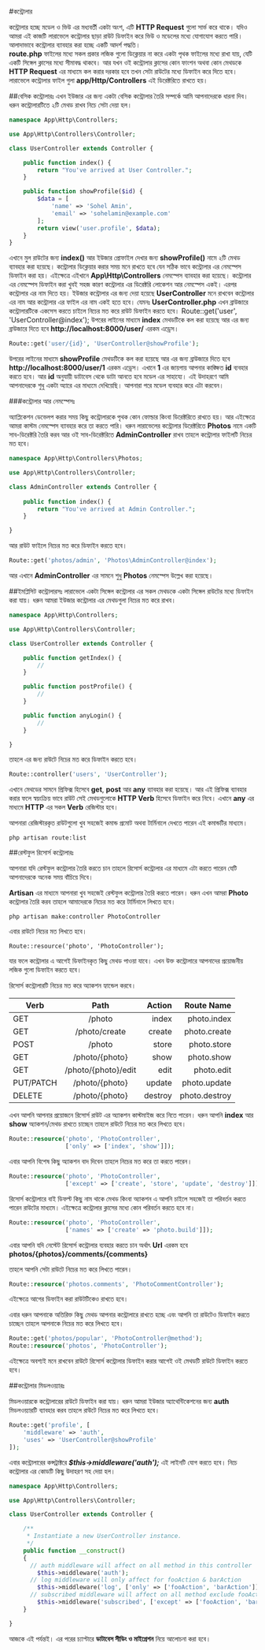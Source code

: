#কন্ট্রোলার

কন্ট্রোলার হচ্ছে মডেল ও ভিউ এর মধ্যবর্তী একটা অংশ, এটি **HTTP Request** গুলো সার্ভ করে থাকে। যদিও আমরা এই কাজটি লারাভেলে কন্ট্রোলার ছাড়া রাউট ডিফাইন করে ভিউ ও মডেলের মধ্যে যোগাযোগ করতে পারি। আলাদাভাবে কন্ট্রোলার ব্যাবহার করা হচ্ছে একটি আদর্শ পদ্ধতি।  
 **route.php**  ফাইলের মধ্যে সকল প্রকার লজিক গুলো ডিক্লেয়ার না করে একটা পৃথক ফাইলের মধ্যে রাখা যায়, যেটি একটি সিঙ্গেল ক্লাসের মধ্যে সীমাবদ্ধ থাকবে। আর যখন ওই কন্ট্রোলার ক্লাসের কোন ফাংশন অথবা কোন মেথডকে **HTTP Request**  এর মাধ্যমে কল করার দরকার হবে তখন সেটা রাউটের মধ্যে ডিফাইন করে দিতে হবে।
লারাভেলে কন্ট্রোলার ফাইল গুলা **app/Http/Controllers** এই ডিরেক্টরিতে রাখতে হয়।

##বেসিক কন্ট্রোলারঃ 
এখন ইউজার এর জন্য একটা বেসিক কন্ট্রোলার তৈরি সম্পর্কে আমি আপনাদেরকে ধারনা দিব।
ধরুন কন্ট্রোলারটিতে ২টি মেথড রাখব নিচে সেটা দেয়া হল।
 
```php
namespace App\Http\Controllers; 

use App\Http\Controllers\Controller;

class UserController extends Controller { 

	public function index() { 
		return "You've arrived at User Controller."; 
	} 

	public function showProfile($id) { 
		$data = [ 
			'name' => 'Sohel Amin', 
			'email' => 'sohelamin@example.com' 
		]; 
		return view('user.profile', $data); 
	}	 
}
```
এখানে মুল রাউটের জন্য **index()** আর  ইউজার প্রোফাইল দেখার জন্য **showProfile()** নামে ২টি মেথড ব্যাবহার করা হয়েছে।
কন্ট্রোলার ডিক্লেয়ার করার সময় মনে রাখতে হবে যেন সঠিক ভাবে কন্ট্রোলার এর নেমস্পেস ডিফাইন করা হয়।
এইক্ষেত্রে এইখানে **App\Http\Controllers** নেমস্পেস ব্যাবহার করা হয়েছে। কন্ট্রোলার এর নেমস্পেস ডিফাইন করা খুবই সহজ কারণ কন্ট্রোলার এর ডিরেক্টরি লোকেশন আর নেমস্পেস একই।
এরপর কন্ট্রোলার এর নাম দিতে হয়। ইউজার কন্ট্রোলার এর জন্য দেয়া হয়েছে **UserController** 
মনে রাখবেন কন্ট্রোলার এর নাম আর কন্ট্রোলার এর ফাইল এর নাম একই হতে হবে। 
যেমনঃ **UserController.php** 
এখন ব্রাউজারে কন্ট্রোলারটিকে একসেস করতে চাইলে নিচের মত করে  রাউট ডিফাইন করতে হবে।
Route::get('user', 'UserController@index'); 
উপরের লাইনের মাধ্যমে **index** মেথডটিকে কল করা হয়েছে আর এর জন্য ব্রাউজারে দিতে হবে **http://localhost:8000/user/** এরকম এড্রেস। 

```php
Route::get('user/{id}', 'UserController@showProfile'); 
```
উপরের লাইনের মাধ্যমে **showProfile** মেথডটিকে কল করা হয়েছে আর এর জন্য ব্রাউজারে দিতে হবে **http://localhost:8000/user/1** এরকম এড্রেস। এখানে **1** এর জায়গায় আপনার কাঙ্ক্ষিত **id** ব্যবহার করতে হবে।
আর **id** অনুযায়ী ডাটাবেস থেকে ডাটা আনতে হবে মডেল এর সাহায্যে। এই উদাহরণে আমি আপনাদেরকে শুধু একটা অ্যারে এর মাধ্যমে দেখিয়েছি। আপনারা পরে মডেল ব্যবহার করে এটা করবেন।

###কন্ট্রোলার আর নেমস্পেসঃ

অ্যাপ্লিকেশন ডেভেলপ করার সময় কিছু কন্ট্রোলারকে পৃথক কোন ফোল্ডার কিংবা ডিরেক্টরিতে রাখতে হয়। আর এইক্ষেত্রে আমরা কাস্টম নেমস্পেস ব্যাবহার করে তা করতে পারি।
ধরুন লারাভেলের কন্ট্রোলার ডিরেক্টরিতে **Photos** নামে একটি সাব-ডিরেক্টরি তৈরি করব আর ওই সাব-ডিরেক্টরিতে 
**AdminController** রাখব তাহলে কন্ট্রোলার ফাইলটি নিচের মত হবে।

```php
namespace App\Http\Controllers\Photos;

use App\Http\Controllers\Controller;

class AdminController extends Controller {
	
	public function index() {
		return "You've arrived at Admin Controller.";
	}

}
```

আর রাউট ফাইলে নিচের মত করে ডিফাইন করতে হবে। 
```php
Route::get('photos/admin', 'Photos\AdminController@index');
```
আর এখানে **AdminController** এর সামনে শুধু **Photos** নেমস্পেস উল্লেখ করা হয়েছে।
 
##ইমপ্লিসিট কন্ট্রোলারসঃ
লারাভেলে একটা সিঙ্গেল কন্ট্রোলার এর সকল মেথডকে একটা সিঙ্গেল রাউটের মধ্যে ডিফাইন করা যায়।
ধরুন আমরা ইউজার কন্ট্রোলার এর মেথডগুলা নিচের মত করে রাখব।

```php
namespace App\Http\Controllers; 

use App\Http\Controllers\Controller;

class UserController extends Controller { 

	public function getIndex() { 
		// 
	} 

	public function postProfile() { 
		// 
	} 

	public function anyLogin() { 
		// 
	} 

}
```

তাহলে এর জন্য রাউটে নিচের মত করে ডিফাইন করতে হবে।

```php
Route::controller('users', 'UserController');
```

এখানে মেথডের সামনে প্রিফিক্স হিসেবে **get**, **post** আর **any** ব্যাবহার করা হয়েছে।
আর এই প্রিফিক্স ব্যাবহার করার ফলে স্বয়ংক্রিয় ভাবে রাউট সেই মেথডগুলোকে **HTTP Verb** হিসেবে ডিফাইন করে নিবে। এখানে **any** এর মাধ্যমে **HTTP** এর সকল **Verb** রেজিস্টার হবে।
 
আপনারা রেজিস্টারকৃত রাউটগুলো খুব সহজেই কমান্ড প্রমোট অথবা টার্মিনালে দেখতে পারেন এই কমান্ডটির মাধ্যমে।

```
php artisan route:list
```

##রেস্টফুল রিসোর্স কন্ট্রোলারঃ

আপনারা যদি রেস্টফুল কন্ট্রোলার তৈরি করতে চান তাহলে রিসোর্স কন্ট্রোলার এর মাধ্যমে এটা করতে পারেন যেটি আপনাদেরকে অনেক সময় বাঁচিয়ে দিবে। 

**Artisan** এর মাধ্যমে আপনারা খুব সহজেই রেস্টফুল কন্ট্রোলার তৈরি করতে পারেন। ধরুন এখন আমরা **Photo** কন্ট্রোলার তৈরি করব তাহলে আমাদেরকে নিচের মত করে টার্মিনালে লিখতে হবে।

```
php artisan make:controller PhotoController
```

এবার রাউটে নিচের মত লিখতে হবে। 
```
Route::resource('photo', 'PhotoController');
```

যার ফলে কন্ট্রোলার এ আগেই ডিফাইনকৃত কিছু মেথড পাওয়া যাবে। এখন উক্ত কন্ট্রোলারে আপনাদের প্রয়োজনীয় লজিক গুলো ডিফাইন করতে হবে।

রিসোর্স কন্ট্রোলারটি নিচের মত করে অ্যাকশন হ্যান্ডেল করবে।


| **Verb**       | **Path**                  | **Action**   | **Route Name**       |
| ---------------- |:-------------------------:| ---------------:|---------------------------:|
| GET             | /photo                     | index          | photo.index              |
| GET             | /photo/create          | create         | photo.create            |
| POST           | /photo                     | store          | photo.store               |
| GET              | /photo/{photo}        | show          | photo.show              |
| GET              | /photo/{photo}/edit | edit             | photo.edit                |
| PUT/PATCH | /photo/{photo}        | update        | photo.update          |
| DELETE       | /photo/{photo}        | destroy       | photo.destroy          |

এখন আপনি আপনার প্রয়োজনে রিসোর্স রাউট এর অ্যাকশন কাস্টমাইজ করে নিতে পারেন।
ধরুন আপনি **index** আর **show** অ্যাকশন/মেথড রাখতে চাচ্ছেন তাহলে রাউটে নিচের মত করে লিখতে হবে।

```php
Route::resource('photo', 'PhotoController',
                ['only' => ['index', 'show']]);
```

এবার আপনি বিশেষ কিছু অ্যাকশন বাদ দিবেন তাহলে নিচের মত করে তা করতে পারেন।

```php
Route::resource('photo', 'PhotoController',
                ['except' => ['create', 'store', 'update', 'destroy']]);
```

রিসোর্স কন্ট্রোলারে বাই ডিফল্ট কিছু নাম থাকে মেথড কিংবা অ্যাকশন এ আপনি চাইলে সহজেই তা পরিবর্তন করতে পারেন রাউটের মাধ্যমে। 
এইক্ষেত্রে কন্ট্রোলার ক্লাসের মধ্যে কোন পরিবর্তন করতে হবে না।
```php
Route::resource('photo', 'PhotoController', 
                ['names' => ['create' => 'photo.build']]);
```

এবার আপনি যদি নেস্টেট রিসোর্স কন্ট্রোলার ব্যবহার করতে চান অর্থাৎ **Url** এরকম হবে **photos/{photos}/comments/{comments}**

তাহলে আপনি সেটা রাউটে নিচের মত করে লিখতে পারেন।
```php
Route::resource('photos.comments', 'PhotoCommentController');
```
এইক্ষেত্রে আগের ডিফাইন করা রাউটটিকেও রাখতে হবে।

এবার ধরুন আপনাকে অতিরিক্ত কিছু মেথড আপনার কন্ট্রোলারে রাখতে হচ্ছে এবং আপনি তা রাউটেও ডিফাইন করতে চাচ্ছেন তাহলে আপনাকে নিচের মত করে লিখতে হবে।

```php
Route::get('photos/popular', 'PhotoController@method');
Route::resource('photos', 'PhotoController');
```

এইক্ষেত্রে অবশ্যই মনে রাখবেন রাউটে রিসোর্স কন্ট্রোলার ডিফাইন করার আগেই ওই মেথডটি রাউটে ডিফাইন করতে হবে।

##কন্ট্রোলার মিডলওয়্যারঃ
 
মিডলওয়ারকে কন্ট্রোলারের রাউটে ডিফাইন করা যায়। ধরুন আমরা ইউজার অ্যাথেন্টিকেশনের জন্য **auth** মিডলওয়্যারটি ব্যাবহার করব তাহলে রাউটে নিচের মত করে লিখতে হবে।
```php
Route::get('profile', [
    'middleware' => 'auth',
    'uses' => 'UserController@showProfile'
]);
```

এবার কন্ট্রোলারের কন্সট্রাক্টরে ***$this->middleware('auth');*** এই লাইনটি যোগ করতে হবে।
নিচে কন্ট্রোলার এর কোডটি কিছু উদাহরণ সহ দেয়া হল।

```php
namespace App\Http\Controllers; 

use App\Http\Controllers\Controller;

class UserController extends Controller {

    /**
     * Instantiate a new UserController instance.
     */
    public function __construct()
    {
	  // auth middleware will affect on all method in this controller
        $this->middleware('auth');
	  // log middleware will only affect for fooAction & barAction
        $this->middleware('log', ['only' => ['fooAction', 'barAction']]);
	  // subscribed middleware will affect on all method exclude fooAction & barAction
        $this->middleware('subscribed', ['except' => ['fooAction', 'barAction']]);
    }

}
```

আজকে এই পর্যন্তই। এর পরের চ্যাপ্টারে **ডাটাবেস সীডিং ও মাইগ্রেশন** নিয়ে আলোচনা করা হবে।
